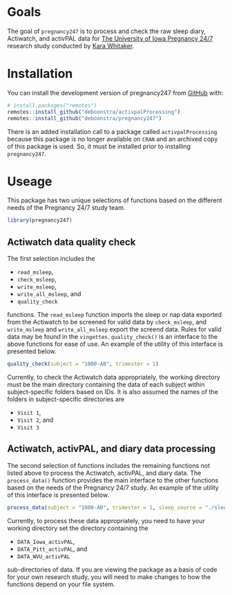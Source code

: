 
<!-- README.md is generated from README.Rmd. Please edit that file -->
<!-- badges: start -->
<!-- badges: end -->

# Goals

The goal of `pregnancy247` is to process and check the raw sleep diary,
Actiwatch, and activPAL data for [The University of Iowa Pregnancy
24/7](https://clinicaltrials.uihealthcare.org/studies/pregnancy-247)
research study conducted by [Kara
Whitaker](https://clas.uiowa.edu/hhp/people/kara-m-whitaker).

# Installation

You can install the development version of pregnancy247 from
[GitHub](https://github.com/) with:

``` r
# install.packages("remotes")
remotes::install_github("deboonstra/activpalProcessing")
remotes::install_github("deboonstra/pregnancy247")
```

There is an added installation call to a package called
`activpalProcessing` because this package is no longer available on
`CRAN` and an archived copy of this package is used. So, it must be
installed prior to installing `pregnancy247`.

# Useage

This package has two unique selections of functions based on the
different needs of the Pregnancy 24/7 study team.

``` r
library(pregnancy247)
```

## Actiwatch data quality check

The first selection includes the

- `read_msleep`,
- `check_msleep`,
- `write_msleep`,
- `write_all_msleep`, and
- `quality_check`

functions. The `read_msleep` function imports the sleep or nap data
exported from the Actiwatch to be screened for valid data by
`check_msleep`, and `write_msleep` and `write_all_msleep` export the
screend data. Rules for valid data may be found in the `vingettes`.
`quality_check()` is an interface to the above functions for ease of
use. An example of the utility of this interface is presented below.

``` r
quality_check(subject = "1000-AB", trimester = 1)
```

Currently, to check the Actiwatch data appropriately, the working
directory must be the main directory containing the data of each subject
within subject-specific folders based on IDs. It is also assumed the
names of the folders in subject-specific directories are

- `Visit 1`,
- `Visit 2`, and
- `Visit 3`

## Actiwatch, activPAL, and diary data processing

The second selection of functions includes the remaining functions not
listed above to process the Actiwatch, activPAL, and diary data. The
`process_data()` function provides the main interface to the other
functions based on the needs of the Pregnancy 24/7 study. An example of
the utility of this interface is presented below.

``` r
process_data(subject = "1000-AB", trimester = 1, sleep_source = "./sleep.csv")
```

Currently, to process these data appropriately, you need to have your
working directory set the directory containing the

- `DATA_Iowa_activPAL`,
- `DATA_Pitt_activPAL`, and
- `DATA_WVU_activPAL`

sub-directories of data. If you are viewing the package as a basis of
code for your own research study, you will need to make changes to how
the functions depend on your file system.
